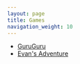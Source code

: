```yaml
---
layout: page
title: Games
navigation_weight: 10
---
```


* [GuruGuru](/GuruGuru/)
* [Evan's Adventure](/evan_adventure/)


<!-- TODO: Add thumbnails and descriptions for the games. -->
<!-- TODO: Compile 连连看 -->
